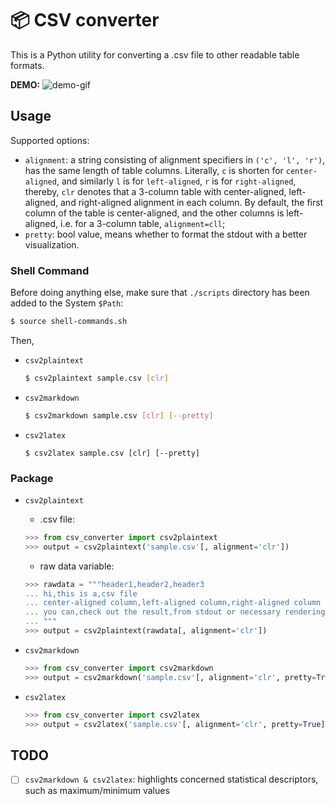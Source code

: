 📦 CSV converter
======================

This is a Python utility for converting a .csv file to other readable table formats.

**DEMO:**
![demo-gif](https://user-images.githubusercontent.com/50312506/108581092-8b413980-7369-11eb-932e-3b458212176a.gif)



## Usage

Supported options:

- `alignment`: a string consisting of alignment specifiers in `('c', 'l', 'r')`, has the same length of table columns.
    Literally, `c` is shorten for `center-aligned`, and similarly `l` is for `left-aligned`, `r` is for `right-aligned`, thereby, `clr` denotes that a 3-column table with center-aligned, left-aligned, and right-aligned alignment in each column.
    By default, the first column of the table is center-aligned, and the other columns is left-aligned, i.e. for a 3-column table, `alignment=cll`;
- `pretty`: bool value, means whether to format the stdout with a better visualization.

### Shell Command

Before doing anything else, make sure that `./scripts` directory has been added to the System `$Path`:

```bash
$ source shell-commands.sh
```

Then,

- `csv2plaintext`

    ```bash
    $ csv2plaintext sample.csv [clr]
    ```

- `csv2markdown`

    ```bash
    $ csv2markdown sample.csv [clr] [--pretty]
    ```

- `csv2latex`

    ```
    $ csv2latex sample.csv [clr] [--pretty]
    ```

### Package

- `csv2plaintext`

    - .csv file:

    ```python
    >>> from csv_converter import csv2plaintext
    >>> output = csv2plaintext('sample.csv'[, alignment='clr'])
    ```

    - raw data variable:

    ```python
    >>> rawdata = """header1,header2,header3
    ... hi,this is a,csv file
    ... center-aligned column,left-aligned column,right-aligned column
    ... you can,check out the result,from stdout or necessary rendering
    ... """
    >>> output = csv2plaintext(rawdata[, alignment='clr'])
    ```

- `csv2markdown`

    ```python
    >>> from csv_converter import csv2markdown
    >>> output = csv2markdown('sample.csv'[, alignment='clr', pretty=True])
    ```

- `csv2latex`

    ```python
    >>> from csv_converter import csv2latex
    >>> output = csv2latex('sample.csv'[, alignment='clr', pretty=True])
    ```



## TODO

- [ ] `csv2markdown & csv2latex`: highlights concerned statistical descriptors, such as maximum/minimum values
